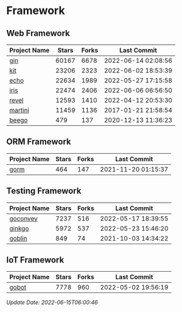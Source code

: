 # Framework

## Web Framework
| Project Name | Stars | Forks | Last Commit |
| ------------ | ----- | ----- | ----------- |
| [gin](https://github.com/gin-gonic/gin) | 60167 | 6678 | 2022-06-14 02:08:56 |
| [kit](https://github.com/go-kit/kit) | 23206 | 2323 | 2022-06-02 18:53:39 |
| [echo](https://github.com/labstack/echo) | 22634 | 1989 | 2022-05-27 17:15:58 |
| [iris](https://github.com/kataras/iris) | 22474 | 2406 | 2022-06-06 06:56:50 |
| [revel](https://github.com/revel/revel) | 12593 | 1410 | 2022-04-12 20:53:30 |
| [martini](https://github.com/go-martini/martini) | 11459 | 1136 | 2017-01-21 21:58:54 |
| [beego](https://github.com/astaxie/beego) | 479 | 137 | 2020-12-13 11:36:23 |

## ORM Framework
| Project Name | Stars | Forks | Last Commit |
| ------------ | ----- | ----- | ----------- |
| [gorm](https://github.com/jinzhu/gorm) | 464 | 147 | 2021-11-20 01:15:37 |

## Testing Framework
| Project Name | Stars | Forks | Last Commit |
| ------------ | ----- | ----- | ----------- |
| [goconvey](https://github.com/smartystreets/goconvey) | 7237 | 516 | 2022-05-17 18:39:55 |
| [ginkgo](https://github.com/onsi/ginkgo) | 5972 | 537 | 2022-05-23 15:46:20 |
| [goblin](https://github.com/franela/goblin) | 849 | 74 | 2021-10-03 14:34:22 |

## IoT Framework
| Project Name | Stars | Forks | Last Commit |
| ------------ | ----- | ----- | ----------- |
| [gobot](https://github.com/hybridgroup/gobot) | 7778 | 960 | 2022-05-02 19:56:19 |

*Update Date: 2022-06-15T06:00:46*